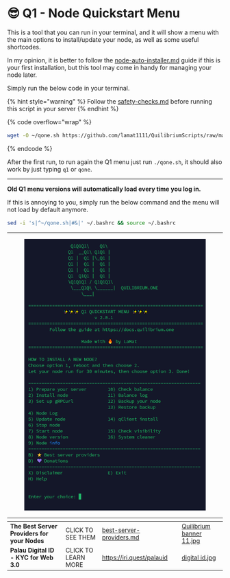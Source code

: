# 😎 Q1 - Node Quickstart Menu

This is a tool that you can run in your terminal, and it will show a menu with the main options to install/update your node, as well as some useful shortcodes.

In my opinion, it is better to follow the [node-auto-installer.md](node-auto-installer.md "mention") guide if this is your first installation, but this tool may come in handy for managing your node later.

Simply run the below code in your terminal.

{% hint style="warning" %}
Follow the [safety-checks.md](safety-checks.md "mention") before running this script in your server
{% endhint %}

{% code overflow="wrap" %}
```bash
wget -O ~/qone.sh https://github.com/lamat1111/QuilibriumScripts/raw/main/qone.sh && chmod +x ~/qone.sh && ./qone.sh
```
{% endcode %}

After the first run, to run again the Q1 menu just run `./qone.sh`, it should also work by just typing `q1`  or `qone`.

***

**Old Q1 menu versions will automatically load every time you log in.**

If this is annoying to you, simply run the below command and the menu will not load by default anymore.

```bash
sed -i 's|^~/qone.sh|#&|' ~/.bashrc && source ~/.bashrc
```

***

<figure><img src=".gitbook/assets/Termius_NR1ytx9TlX.png" alt=""><figcaption></figcaption></figure>

<table data-card-size="large" data-column-title-hidden data-view="cards" data-full-width="false"><thead><tr><th></th><th></th><th data-hidden data-card-target data-type="content-ref"></th><th data-hidden></th><th data-hidden data-card-cover data-type="files"></th></tr></thead><tbody><tr><td><strong>The Best Server Providers for your Nodes</strong></td><td>CLICK TO SEE THEM</td><td><a href="best-server-providers.md">best-server-providers.md</a></td><td></td><td><a href=".gitbook/assets/Quilibrium banner 11.jpg">Quilibrium banner 11.jpg</a></td></tr><tr><td><strong>Palau Digital ID - KYC for Web 3.0</strong></td><td>CLICK TO LEARN MORE</td><td><a href="https://iri.quest/palauid">https://iri.quest/palauid</a></td><td></td><td><a href=".gitbook/assets/digital id.jpg">digital id.jpg</a></td></tr></tbody></table>
